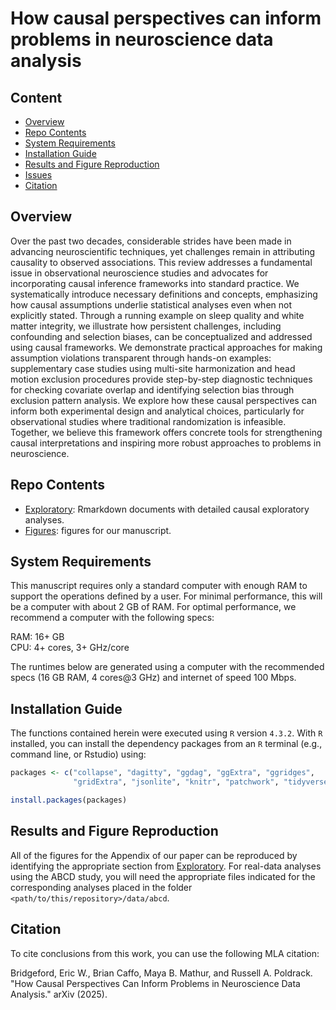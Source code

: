 # How causal perspectives can inform problems in neuroscience data analysis

## Content

- [Overview](#overview)
- [Repo Contents](#repo-contents)
- [System Requirements](#system-requirements)
- [Installation Guide](#installation-guide)
- [Results and Figure Reproduction](#results-and-figure-reproduction)
- [Issues](https://github.com/ebridge2/causal_neuro/issues)
- [Citation](#citation)

## Overview

Over the past two decades, considerable strides have been made in advancing neuroscientific techniques, yet challenges remain in attributing causality to observed associations. This review addresses a fundamental issue in observational neuroscience studies and advocates for incorporating causal inference frameworks into standard practice. We systematically introduce necessary definitions and concepts, emphasizing how causal assumptions underlie statistical analyses even when not explicitly stated. Through a running example on sleep quality and white matter integrity, we illustrate how persistent challenges, including confounding and selection biases, can be conceptualized and addressed using causal frameworks. We demonstrate practical approaches for making assumption violations transparent through hands-on examples: supplementary case studies using multi-site harmonization and head motion exclusion procedures provide step-by-step diagnostic techniques for checking covariate overlap and identifying selection bias through exclusion pattern analysis. We explore how these causal perspectives can inform both experimental design and analytical choices, particularly for observational studies where traditional randomization is infeasible. Together, we believe this framework offers concrete tools for strengthening causal interpretations and inspiring more robust approaches to problems in neuroscience.

## Repo Contents

- [Exploratory](./Exploratory): Rmarkdown documents with detailed causal exploratory analyses.
- [Figures](./figures): figures for our manuscript.

## System Requirements

This manuscript requires only a standard computer with enough RAM to support the operations defined by a user. For minimal performance, this will be a computer with about 2 GB of RAM. For optimal performance, we recommend a computer with the following specs:

RAM: 16+ GB  
CPU: 4+ cores, 3+ GHz/core

The runtimes below are generated using a computer with the recommended specs (16 GB RAM, 4 cores@3 GHz) and internet of speed 100 Mbps.

## Installation Guide

The functions contained herein were executed using `R` version `4.3.2`. With `R` installed, you can install the dependency packages from an `R` terminal (e.g., command line, or Rstudio) using:

```r
packages <- c("collapse", "dagitty", "ggdag", "ggExtra", "ggridges", 
              "gridExtra", "jsonlite", "knitr", "patchwork", "tidyverse")

install.packages(packages)
```

## Results and Figure Reproduction

All of the figures for the Appendix of our paper can be reproduced by identifying the appropriate section from [Exploratory](https://github.com/ebridge2/causal_neuro/tree/main/Exploratory). For real-data analyses using the ABCD study, you will need the appropriate files indicated for the corresponding analyses placed in the folder `<path/to/this/repository>/data/abcd`.

## Citation

To cite conclusions from this work, you can use the following MLA citation:

Bridgeford, Eric W., Brian Caffo, Maya B. Mathur, and Russell A. Poldrack. "How Causal Perspectives Can Inform Problems in Neuroscience Data Analysis." arXiv (2025).
